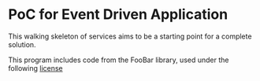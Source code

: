 PoC for Event Driven Application
==================================

This walking skeleton of services aims to be a starting point for a complete solution.


This program includes code from the FooBar library, used under the following [license](vue-fe/License)


